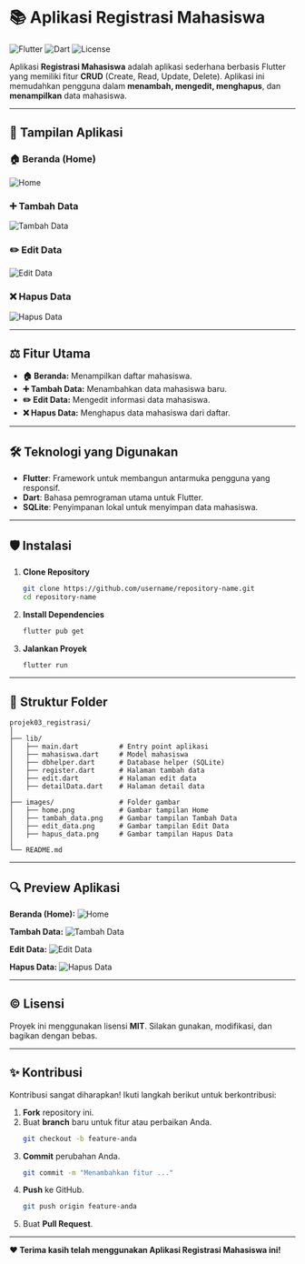 # 📚 Aplikasi Registrasi Mahasiswa

![Flutter](https://img.shields.io/badge/Flutter-Framework-blue?logo=flutter&logoColor=white)
![Dart](https://img.shields.io/badge/Dart-Language-blue?logo=dart&logoColor=white)
![License](https://img.shields.io/badge/License-MIT-green)

Aplikasi **Registrasi Mahasiswa** adalah aplikasi sederhana berbasis Flutter yang memiliki fitur **CRUD** (Create, Read, Update, Delete). Aplikasi ini memudahkan pengguna dalam **menambah, mengedit, menghapus**, dan **menampilkan** data mahasiswa.

---

## 🎨 Tampilan Aplikasi

### 🏠 Beranda (Home)

![Home](images/home.png)

### ➕ Tambah Data

![Tambah Data](images/tambah_data.png)

### ✏️ Edit Data

![Edit Data](images/edit.png)

### ❌ Hapus Data

![Hapus Data](images/hapus.png)

---

## ⚖️ Fitur Utama

- **🏠 Beranda:** Menampilkan daftar mahasiswa.
- **➕ Tambah Data:** Menambahkan data mahasiswa baru.
- **✏️ Edit Data:** Mengedit informasi data mahasiswa.
- **❌ Hapus Data:** Menghapus data mahasiswa dari daftar.

---

## 🛠 Teknologi yang Digunakan

- **Flutter**: Framework untuk membangun antarmuka pengguna yang responsif.
- **Dart**: Bahasa pemrograman utama untuk Flutter.
- **SQLite**: Penyimpanan lokal untuk menyimpan data mahasiswa.

---

## 🛡 Instalasi

1. **Clone Repository**

   ```bash
   git clone https://github.com/username/repository-name.git
   cd repository-name
   ```

2. **Install Dependencies**

   ```bash
   flutter pub get
   ```

3. **Jalankan Proyek**
   ```bash
   flutter run
   ```

---

## 🔧 Struktur Folder

```
projek03_registrasi/
│
├── lib/
│   ├── main.dart          # Entry point aplikasi
│   ├── mahasiswa.dart     # Model mahasiswa
│   ├── dbhelper.dart      # Database helper (SQLite)
│   ├── register.dart      # Halaman tambah data
│   ├── edit.dart          # Halaman edit data
│   ├── detailData.dart    # Halaman detail data
│
├── images/                # Folder gambar
│   ├── home.png           # Gambar tampilan Home
│   ├── tambah_data.png    # Gambar tampilan Tambah Data
│   ├── edit_data.png      # Gambar tampilan Edit Data
│   ├── hapus_data.png     # Gambar tampilan Hapus Data
│
└── README.md
```

---

## 🔍 Preview Aplikasi

**Beranda (Home):**
![Home](images/home.png)

**Tambah Data:**
![Tambah Data](images/tambah_data.png)

**Edit Data:**
![Edit Data](images/edit.png)

**Hapus Data:**
![Hapus Data](images/hapus.png)

---

## © Lisensi

Proyek ini menggunakan lisensi **MIT**. Silakan gunakan, modifikasi, dan bagikan dengan bebas.

---

## ✨ Kontribusi

Kontribusi sangat diharapkan! Ikuti langkah berikut untuk berkontribusi:

1. **Fork** repository ini.
2. Buat **branch** baru untuk fitur atau perbaikan Anda.
   ```bash
   git checkout -b feature-anda
   ```
3. **Commit** perubahan Anda.
   ```bash
   git commit -m "Menambahkan fitur ..."
   ```
4. **Push** ke GitHub.
   ```bash
   git push origin feature-anda
   ```
5. Buat **Pull Request**.

---

**❤️ Terima kasih telah menggunakan Aplikasi Registrasi Mahasiswa ini!**

